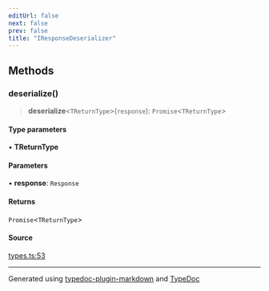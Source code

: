 ```yaml
---
editUrl: false
next: false
prev: false
title: "IResponseDeserializer"
---
```


## Methods

### deserialize()

> **deserialize**\<`TReturnType`\>(`response`): `Promise`\<`TReturnType`\>

#### Type parameters

• **TReturnType**

#### Parameters

• **response**: `Response`

#### Returns

`Promise`\<`TReturnType`\>

#### Source

[types.ts:53](https://github.com/fostertheweb/spotify-web-sdk/blob/8d95f4b/src/types.ts#L53)

***

Generated using [typedoc-plugin-markdown](https://www.npmjs.com/package/typedoc-plugin-markdown) and [TypeDoc](https://typedoc.org/)

